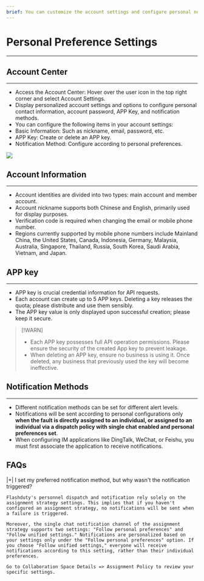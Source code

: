 ```yaml
---
brief: You can customize the account settings and configure personal notification methods
---
```


# Personal Preference Settings

---

## Account Center
---
- Access the Account Center: Hover over the user icon in the top right corner and select Account Settings.
- Display personalized account settings and options to configure personal contact information, account password, APP Key, and notification methods.
- You can configure the following items in your account settings:
- Basic Information: Such as nickname, email, password, etc.
- APP Key: Create or delete an APP key.
- Notification Method: Configure according to personal preferences.

![](https://fcdoc.github.io/img/CqPJGldQsfI5kyyYGAFno50wbTJB4VV0Wz4Hb8IqXpc.avif)

## Account Information
---
- Account identities are divided into two types: main account and member account.
- Account nickname supports both Chinese and English, primarily used for display purposes.
- Verification code is required when changing the email or mobile phone number.
- Regions currently supported by mobile phone numbers include Mainland China, the United States, Canada, Indonesia, Germany, Malaysia, Australia, Singapore, Thailand, Russia, South Korea, Saudi Arabia, Vietnam, and Japan.

## APP key
---
- APP key is crucial credential information for API requests.
- Each account can create up to 5 APP keys. Deleting a key releases the quota; please distribute and use them sensibly.
- The APP key value is only displayed upon successful creation; please keep it secure.

> [!WARN]
> - Each APP key possesses full API operation permissions. Please ensure the security of the created App key to prevent leakage.
> - When deleting an APP key, ensure no business is using it. Once deleted, any business that previously used the key will become ineffective.

## Notification Methods
---
- Different notification methods can be set for different alert levels.
- Notifications will be sent according to personal configurations only **when the fault is directly assigned to an individual, or assigned to an individual via a dispatch policy with single chat enabled and personal preferences set**.
- When configuring IM applications like DingTalk, WeChat, or Feishu, you must first associate the application to receive notifications.

## FAQs

|+| I set my preferred notification method, but why wasn't the notification triggered?

    Flashduty's personnel dispatch and notification rely solely on the assignment strategy settings. This implies that if you haven't configured an assignment strategy, no notifications will be sent when a failure is triggered.

    Moreover, the single chat notification channel of the assignment strategy supports two settings: "Follow personal preferences" and "Follow unified settings." Notifications are personalized based on your settings only under the "Follow personal preferences" option. If you choose "Follow unified settings," everyone will receive notifications according to this setting, rather than their individual preferences.

    Go to Collaboration Space Details => Assignment Policy to review your specific settings.